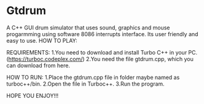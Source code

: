 # Gtdrum
A C++ GUI drum simulator that uses sound, graphics and mouse progarmming using software 8086 interrupts interface.
Its user friendly and easy to use.
HOW TO PLAY:

REQUIREMENTS:
1.You need to download and install Turbo C++ in your PC.(https://turboc.codeplex.com/)
2.You need the file gtdrum.cpp, which you can download from here.

HOW TO RUN:
1.Place the gtdrum.cpp file in folder maybe named as turboc++/bin.
2.Open the file in Turboc++.
3.Run the program.

HOPE YOU ENJOY!!!
                               
